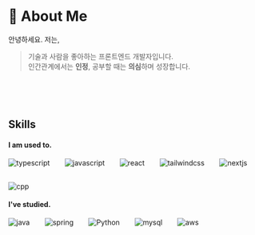 # 👋 About Me
안녕하세요. 저는,
> 기술과 사람을 좋아하는 프론트엔드 개발자입니다.  
> 인간관계에서는 **인정**, 공부할 때는 **의심**하며 성장합니다.
<br />
<br />
<br />

## Skills
#### I am used to.
<div style="display:flex;gap:30px;flex-wrap:wrap;">
  <img alt="typescript" src="https://img.shields.io/badge/typescript-3178C6?style=for-the-badge&logo=typescript&logoColor=white"> 
  <img alt="javascript" src="https://img.shields.io/badge/javascript-F7DF1E?style=for-the-badge&logo=javascript&logoColor=black"> 
  <img alt="react" src="https://img.shields.io/badge/react-61DAFB?style=for-the-badge&logo=react&logoColor=black">
  <img alt="tailwindcss" src="https://img.shields.io/badge/TailwindCSS-06B6D4?style=for-the-badge&logo=TailwindCSS&logoColor=white"/>
  <img alt="nextjs" src="https://img.shields.io/badge/Next.js-000000?style=for-the-badge&logo=Next.js&logoColor=white"/>
  <img alt="cpp" src="https://img.shields.io/badge/c++-00599C?style=for-the-badge&logo=c%2B%2B&logoColor=white">
  

</div>

#### I've studied.
<div style="display:flex;gap:30px;flex-wrap:wrap;">
  <img alt="java" src="https://img.shields.io/badge/Java-ED8B00?style=for-the-badge&logo=openjdk&logoColor=white">
  <img alt="spring" src="https://img.shields.io/badge/Spring-6DB33F?style=for-the-badge&logo=Spring&logoColor=white"/>
  <img alt="Python" src ="https://img.shields.io/badge/python-13384d?&style=for-the-badge&logo=pytHon&logoColor=white"/>
  <img alt="mysql" src="https://img.shields.io/badge/mysql-4479A1?style=for-the-badge&logo=mysql&logoColor=white">
  <img alt="aws" src="https://img.shields.io/badge/aws-232F3E?style=for-the-badge&logo=amazon&logoColor=white">
</div>
<br />
<br />
<br />
